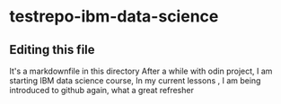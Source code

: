 # testrepo-ibm-data-science
## Editing this file
It's a markdownfile in this directory
After a while with odin project, I am starting IBM data science course, In my current lessons , I am being introduced to github again, what a great refresher
